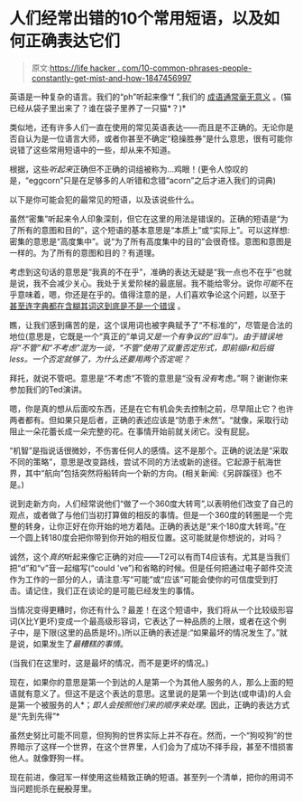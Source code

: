 # 人们经常出错的10个常用短语，以及如何正确表达它们

> 原文:[https://life hacker . com/10-common-phrases-people-constantly-get-mist-and-how-1847456997](https://lifehacker.com/10-common-phrases-people-constantly-get-wrong-and-how-1847456997)

英语是一种复杂的语言。我们的“ph”听起来像“f ”,我们的 [成语通常毫无意义](https://lifehacker.com/10-common-english-idioms-and-their-weird-historical-ori-1847428454) 。(猫已经从袋子里出来了？谁在袋子里养了一只猫*？)* 

类似地，还有许多人们一直在使用的常见英语表达——而且是不正确的。无论你是否自认为是一位语言大师，或者你甚至不确定“稳操胜券”是什么意思，很有可能你说错了这些常用短语中的一些，却从来不知道。

根据，这些*听起来*正确但不正确的词组被称为...鸡眼！(更令人惊叹的是，“eggcorn”只是在足够多的人听错和念错“acorn”之后才进入我们的词典)

以下是你可能会犯的最常见的短语，以及该说些什么。

虽然“密集”听起来令人印象深刻，但它在这里的用法是错误的。正确的短语是“为了所有的意图和目的”，这个短语的基本意思是“本质上”或“实际上”。可以这样想:密集的意思是“高度集中”。说“为了所有高度集中的目的”会很奇怪。意图和意图是一样的。为了所有的意图和目的？有道理。

考虑到这句话的意思是“我真的不在乎”，准确的表达无疑是“我一点也不在乎”也就是说，我不会减少关心。我处于关爱阶梯的最底层。我不能给零分。说你*可能*不在乎意味着，嗯，你还是在乎的。值得注意的是，人们喜欢争论这个问题，以至于 [甚至连字典都在含糊其词这到底是不是一个错误](https://www.merriam-webster.com/words-at-play/could-couldnt-care-less) 。

瞧，让我们感到痛苦的是，这个误用词也被字典赋予了“不标准的”，尽管是合法的地位(意思是，它既是一个“真正的”单词*又是一个有争议的“旧车”)。由于错误地将“不管”和“不考虑”混为一谈，“不管”使用了双重否定形式，即前缀ir和后缀less。一个否定就够了，为什么还要用两个否定呢？* 

拜托，就说不管吧。意思是“不考虑”不管的意思是“没有*没有*考虑。”啊？谢谢你来参加我们的Ted演讲。

嗯，你是真的想从后面咬东西，还是在它有机会失去控制之前，尽早阻止它？也许两者都有。但如果只是后者，正确的表述应该是“防患于未然”。“就像，采取行动阻止一朵花蕾长成一朵完整的花。在事情开始前就关闭它。没有屁屁。

“机智”是指说话很微妙，不伤害任何人的感情。这不是那个。正确的说法是“采取不同的策略”，意思是改变路线，尝试不同的方法或新的途径。它起源于航海世界，其中“航向”包括突然将船转向一个新的方向。(相关新闻:《另辟蹊径》也不是。)

说到走新方向，人们经常说他们“做了一个360度大转弯”,以表明他们改变了自己的观点，或者做了与他们当初打算做的相反的事情。但是一个360度的转圈是一个完整的转身，让你正好在你开始的地方着陆。正确的表达是“来个180度大转弯。”在一个圆上转180度会把你带到你开始的相反位置。这可能就是你想说的，对吗？

诚然，这个*真的*听起来像它正确的对应——T2可以有而T4应该有。尤其是当我们把“d”和“v”音一起缩写(“could 've”)和省略的时候。但是任何把通过电子邮件交流作为工作的一部分的人，请注意:写“可能”或“应该”可能会使你的可信度受到打击。请记住，我们正在谈论的是可能已经发生的事情。

当情况变得更糟时，你还有什么？最差！在这个短语中，我们将从一个比较级形容词(X比Y更坏)变成一个最高级形容词，它表达了一种品质的上限，或者在这个例子中，是下限(这里的品质是坏)。)所以正确的表述是:“如果最坏的情况发生了。”就是说，如果发生了*最糟糕的事情*。

(当我们在这里时，这是最坏的情况，而不是更坏的情况。)

现在，如果你的意思是第一个到达的人是第一个为其他人服务的人，那么上面的短语就有意义了。但这不是这个表达的意思。这里说的是第一个到达(或申请)的人会是第一个被服务的人*；*即人会按照他们来的顺序来处理*。因此，正确的表达方式是“先到先得”*

虽然史努比可能不同意，但狗狗的世界实际上并不存在。然而，一个“狗咬狗”的世界暗示了这样一个世界，在这个世界里，人们会为了成功不择手段，甚至不惜损害他人。就像野狗一样。

现在前进，像冠军一样使用这些精致正确的短语。甚至列一个清单，把你的用词不当问题扼杀在~~屁股~~芽里。